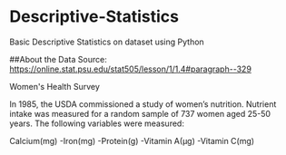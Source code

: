 # Descriptive-Statistics
Basic Descriptive Statistics on dataset using Python

##About the Data
Source: https://online.stat.psu.edu/stat505/lesson/1/1.4#paragraph--329

Women's Health Survey

In 1985, the USDA commissioned a study of women’s nutrition. Nutrient intake was measured for a random sample of 737 women aged 25-50 years. The following variables were measured:

Calcium(mg) -Iron(mg) -Protein(g) -Vitamin A(μg) -Vitamin C(mg)
